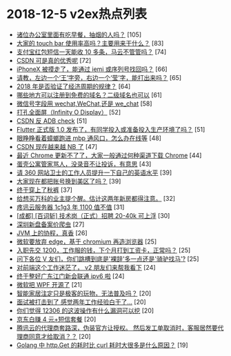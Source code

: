 # 2018-12-5 v2ex热点列表

+ [诸位办公室里面有吃早餐，抽烟的人吗？](https://www.v2ex.com/t/514399#reply105) [105]
+ [大家的 touch bar 使用率高吗？主要用来干什么？](https://www.v2ex.com/t/514449#reply83) [83]
+ [支付宝红包短信一天能收 10 多条，马云不管管吗？](https://www.v2ex.com/t/514415#reply74) [74]
+ [CSDN 可是真的优秀呢](https://www.v2ex.com/t/514577#reply72) [72]
+ [iPhoneX 被摸走了，能通过 iemi 或序列号找回吗？](https://www.v2ex.com/t/514428#reply66) [66]
+ [请教，左边一个‘王’字旁，右边一个‘莹’字，能打出来吗？](https://www.v2ex.com/t/514425#reply65) [65]
+ [2018 年是否验证了经济周期的规律？](https://www.v2ex.com/t/514510#reply64) [64]
+ [哪些地方可以注册到免费的域名？二级域名也可以](https://www.v2ex.com/t/514478#reply61) [61]
+ [微信号字段用 wechat,WeChat,还是 we_chat](https://www.v2ex.com/t/514451#reply58) [58]
+ [打孔全面屏（Infinity O Display）](https://www.v2ex.com/t/514497#reply52) [52]
+ [CSDN 反 ADB check](https://www.v2ex.com/t/514602#reply51) [51]
+ [Flutter 正式版 1.0 发布了，有同学投入或准备投入生产环境了吗？](https://www.v2ex.com/t/514435#reply51) [51]
+ [眼睁睁看着蟑螂跑进 mbp 通风口，怎么办在线等](https://www.v2ex.com/t/514526#reply48) [48]
+ [CSDN 现在越来越 NB 了](https://www.v2ex.com/t/514599#reply47) [47]
+ [最近 Chrome 更新不了了，大家一般通过何种渠道下载 Chrome](https://www.v2ex.com/t/514465#reply44) [44]
+ [蛋壳公寓管家骂人，没录音不让投诉，有意思](https://www.v2ex.com/t/514590#reply43) [43]
+ [请 360 网站卫士的工作人员提升一下自己的英语水平](https://www.v2ex.com/t/514570#reply39) [39]
+ [大家现在都把账号换到美区了吗？](https://www.v2ex.com/t/514518#reply39) [39]
+ [终于穿上了秋裤](https://www.v2ex.com/t/514562#reply37) [37]
+ [给想买万科的业主提个醒。估计这两年新房都得注意。](https://www.v2ex.com/t/514550#reply32) [32]
+ [疼讯云服务器 1c1g3 年 1100 值不值](https://www.v2ex.com/t/514591#reply31) [31]
+ [[成都] [百词斩] 技术岗（正式）招聘 20-40k 可上浮](https://www.v2ex.com/t/514500#reply30) [30]
+ [深圳新盘备案价爬虫](https://www.v2ex.com/t/514487#reply27) [27]
+ [JVM 上的协程，真香](https://www.v2ex.com/t/514615#reply26) [26]
+ [微软要放弃 edge，基于 chromium 再造浏览器](https://www.v2ex.com/t/514402#reply25) [25]
+ [入职先交 1200，工作服的钱，下个月打到工资卡，正常吗？](https://www.v2ex.com/t/514663#reply25) [25]
+ [问下各位 V 友们，你们跳槽到底是'裸辞'多一点还是'骑驴找马'?](https://www.v2ex.com/t/514525#reply25) [25]
+ [对前端这个工作迷茫了， v2 朋友们来帮我看下](https://www.v2ex.com/t/514488#reply24) [24]
+ [终于整好广东江门新会联通 ipv6 啦](https://www.v2ex.com/t/514511#reply24) [24]
+ [微软把 WPF 开源了](https://www.v2ex.com/t/514439#reply21) [21]
+ [智能家居注定只是极客的玩物，无法普及吗？](https://www.v2ex.com/t/514618#reply20) [20]
+ [面试被打击到了 感觉两年工作经验白干了...](https://www.v2ex.com/t/514675#reply20) [20]
+ [你们觉得 12306 的这波操作有什么漏洞可以挖](https://www.v2ex.com/t/514692#reply20) [20]
+ [京东白赚 4 元+短信套餐](https://www.v2ex.com/t/514495#reply20) [20]
+ [腾讯云的代理商套路深，伪装官方让授权。 然后发工单取消时，客服居然要代理商同意才给取消？？](https://www.v2ex.com/t/514522#reply20) [20]
+ [Golang 中 http.Get 的耗时比 curl 耗时大很多是什么原因？](https://www.v2ex.com/t/514632#reply19) [19]
